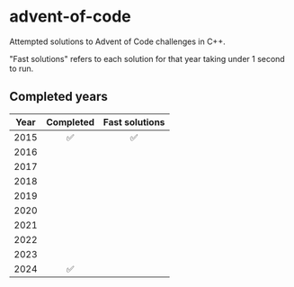 # advent-of-code
Attempted solutions to Advent of Code challenges in C++.

"Fast solutions" refers to each solution for that year taking under 1 second to run.

## **Completed years**

| Year | Completed | Fast solutions |
| :--: | :-------: | :------------: |
| 2015 | :white_check_mark: | :white_check_mark: |
| 2016 |  |  |
| 2017 |  |  |
| 2018 |  |  |
| 2019 |  |  |
| 2020 |  |  |
| 2021 |  |  |
| 2022 |  |  |
| 2023 |  |  |
| 2024 | :white_check_mark: |  |
